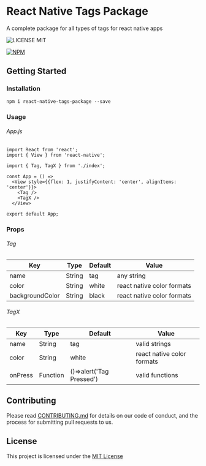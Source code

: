 # React Native Tags Package
A complete package for all types of tags for react native apps

![LICENSE MIT](https://img.shields.io/badge/license-MIT-brightgreen.svg)

[![NPM](https://nodei.co/npm/react-native-tags-package.png?downloads=true&downloadRank=true&stars=true)](https://nodei.co/npm/react-native-tags-package/)

## Getting Started

### Installation

```
npm i react-native-tags-package --save
```

### Usage

###### App.js
```
import React from 'react';
import { View } from 'react-native';

import { Tag, TagX } from './index';

const App = () => 
  <View style={{flex: 1, justifyContent: 'center', alignItems: 'center'}}>
    <Tag />
    <TagX />
  </View>

export default App;
```

### Props
###### Tag
Key | Type | Default | Value
--- | --- | --- | --- 
name | String | tag | any string
color | String | white | react native color formats
backgroundColor | String | black | react native color formats
###### TagX
Key | Type | Default | Value
--- | --- | --- | --- 
name | String | tag | valid strings
color | String | white | react native color formats
onPress | Function | ()=>alert('Tag Pressed') | valid functions

## Contributing

Please read [CONTRIBUTING.md](https://gist.github.com/PurpleBooth/b24679402957c63ec426) for details on our code of conduct, and the process for submitting pull requests to us.

## License

This project is licensed under the [MIT License](https://github.com/ThakurBallary/react-native-radio-buttons-group/blob/master/LICENSE)
